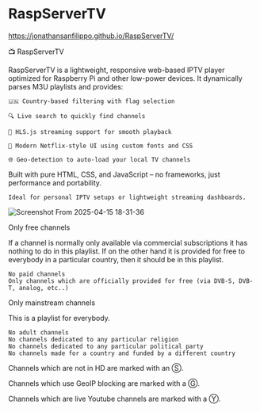 # RaspServerTV
https://jonathansanfilippo.github.io/RaspServerTV/

📺 RaspServerTV

RaspServerTV is a lightweight, responsive web-based IPTV player optimized for Raspberry Pi and other low-power devices. It dynamically parses M3U playlists and provides:

    🇺🇳 Country-based filtering with flag selection

    🔍 Live search to quickly find channels

    🎥 HLS.js streaming support for smooth playback

    🎨 Modern Netflix-style UI using custom fonts and CSS

    🌐 Geo-detection to auto-load your local TV channels

Built with pure HTML, CSS, and JavaScript – no frameworks, just performance and portability.

    Ideal for personal IPTV setups or lightweight streaming dashboards.

![Screenshot From 2025-04-15 18-31-36](https://github.com/user-attachments/assets/848c7379-c1c3-4b79-9c31-8f67c68b0c32)



Only free channels

If a channel is normally only available via commercial subscriptions it has nothing to do in this playlist. If on the other hand it is provided for free to everybody in a particular country, then it should be in this playlist.

    No paid channels
    Only channels which are officially provided for free (via DVB-S, DVB-T, analog, etc..)

Only mainstream channels

This is a playlist for everybody.

    No adult channels
    No channels dedicated to any particular religion
    No channels dedicated to any particular political party
    No channels made for a country and funded by a different country

Channels which are not in HD are marked with an Ⓢ.

Channels which use GeoIP blocking are marked with a Ⓖ.

Channels which are live Youtube channels are marked with a Ⓨ.
